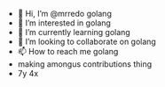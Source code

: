 - 👋 Hi, I’m @mrredo golang
- 👀 I’m interested in golang
- 🌱 I’m currently learning golang
- 💞️ I’m looking to collaborate on golang
- 📫 How to reach me golang
- making amongus contributions thing
- 7y 4x
<!---
no
--->
